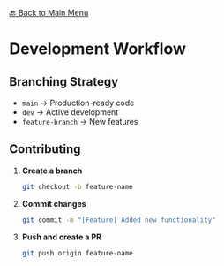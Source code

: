 [🔙 Back to Main Menu](../README.md)

# Development Workflow

## Branching Strategy
- `main` → Production-ready code
- `dev` → Active development
- `feature-branch` → New features

## Contributing
1. **Create a branch**  
   ```bash
   git checkout -b feature-name
   ```
2. **Commit changes**  
   ```bash
   git commit -m "[Feature] Added new functionality"
   ```
3. **Push and create a PR**  
   ```bash
   git push origin feature-name
   ```

